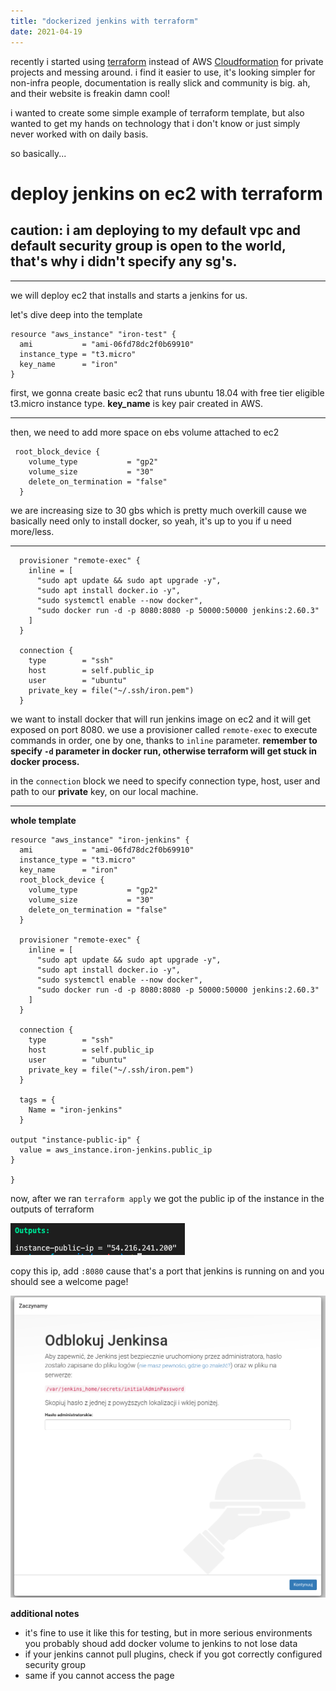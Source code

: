 ```yaml
---
title: "dockerized jenkins with terraform"
date: 2021-04-19
---
```


recently i started using [terraform](https://www.terraform.io/) instead of AWS [Cloudformation](https://aws.amazon.com/cloudformation/) for private projects and messing around. i find it easier to use, it's looking simpler for non-infra people, documentation is really slick and community is big. ah, and their website is freakin damn cool!

i wanted to create some simple example of terraform template, but also wanted to get my hands on technology that i don't know or just simply never worked with on daily basis.

so basically...

# deploy jenkins on ec2 with terraform

## caution: i am deploying to my default vpc and default security group is open to the world, that's why i didn't specify any sg's.
---

we will deploy ec2 that installs and starts a jenkins for us.

let's dive deep into the template
```
resource "aws_instance" "iron-test" {
  ami           = "ami-06fd78dc2f0b69910"
  instance_type = "t3.micro"
  key_name      = "iron"
}
```
first, we gonna create basic ec2 that runs ubuntu 18.04 with free tier eligible t3.micro instance type. **key_name** is key pair created in AWS.

---

then, we need to add more space on ebs volume attached to ec2

``` 
 root_block_device {
    volume_type           = "gp2"
    volume_size           = "30"
    delete_on_termination = "false"
  }
```
we are increasing size to 30 gbs which is pretty much overkill cause we basically need only to install docker, so yeah, it's up to you if u need more/less.

---

```
  provisioner "remote-exec" {
    inline = [
      "sudo apt update && sudo apt upgrade -y",
      "sudo apt install docker.io -y",
      "sudo systemctl enable --now docker",
      "sudo docker run -d -p 8080:8080 -p 50000:50000 jenkins:2.60.3"
    ]
  }

  connection {
    type        = "ssh"
    host        = self.public_ip
    user        = "ubuntu"
    private_key = file("~/.ssh/iron.pem")
  }
```

we want to install docker that will run jenkins image on ec2 and it will get exposed on port 8080. we use a provisioner called ```remote-exec``` to execute commands in order, one by one, thanks to ```inline``` parameter. **remember to specify ```-d``` parameter in docker run, otherwise terraform will get stuck in docker process.**

in the ```connection``` block we need to specify connection type, host, user and path to our **private** key, on our local machine.

---
**whole template**
```
resource "aws_instance" "iron-jenkins" {
  ami           = "ami-06fd78dc2f0b69910"
  instance_type = "t3.micro"
  key_name      = "iron"
  root_block_device {
    volume_type           = "gp2"
    volume_size           = "30"
    delete_on_termination = "false"
  }

  provisioner "remote-exec" {
    inline = [
      "sudo apt update && sudo apt upgrade -y",
      "sudo apt install docker.io -y",
      "sudo systemctl enable --now docker",
      "sudo docker run -d -p 8080:8080 -p 50000:50000 jenkins:2.60.3"
    ]
  }

  connection {
    type        = "ssh"
    host        = self.public_ip
    user        = "ubuntu"
    private_key = file("~/.ssh/iron.pem")
  }

  tags = {
    Name = "iron-jenkins"
  }

output "instance-public-ip" {
  value = aws_instance.iron-jenkins.public_ip
}

}
```
now, after we ran ```terraform apply``` we got the public ip of the instance in the outputs of terraform

![output screenshot](../assets/2021-04-19/2021-04-19-[0].png)

copy this ip, add ```:8080``` cause that's a port that jenkins is running on and you should see a welcome page!

![jenkins screenshot](../assets/2021-04-19/2021-04-19-[1].png)

**additional notes**

* it's fine to use it like this for testing, but in more serious environments you probably shoud add docker volume to jenkins to not lose data
* if your jenkins cannot pull plugins, check if you got correctly configured security group
* same if you cannot access the page

